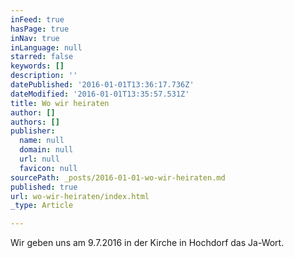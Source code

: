 ```yaml
---
inFeed: true
hasPage: true
inNav: true
inLanguage: null
starred: false
keywords: []
description: ''
datePublished: '2016-01-01T13:36:17.736Z'
dateModified: '2016-01-01T13:35:57.531Z'
title: Wo wir heiraten
author: []
authors: []
publisher:
  name: null
  domain: null
  url: null
  favicon: null
sourcePath: _posts/2016-01-01-wo-wir-heiraten.md
published: true
url: wo-wir-heiraten/index.html
_type: Article

---
```

Wir geben uns am 9.7.2016 in der Kirche in Hochdorf das Ja-Wort.